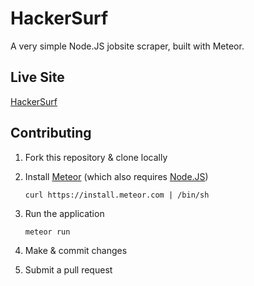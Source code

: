 # HackerSurf

A very simple Node.JS jobsite scraper, built with Meteor.

## Live Site
[HackerSurf](http://hacker.surf)

## Contributing

1. Fork this repository & clone locally

2. Install [Meteor](https://github.com/meteor/meteor) (which also requires [Node.JS](http://www.joyent.com/blog/installing-node-and-npm/))
	
	`curl https://install.meteor.com | /bin/sh`
	
3. Run the application
	
	`meteor run`
	
4. Make & commit changes

5. Submit a pull request
